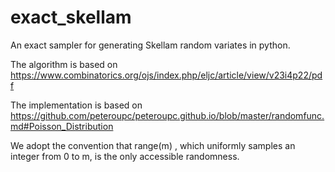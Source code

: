# exact_skellam

An exact sampler for generating Skellam random variates in python. 

The algorithm is based on https://www.combinatorics.org/ojs/index.php/eljc/article/view/v23i4p22/pdf

The implementation is based on https://github.com/peteroupc/peteroupc.github.io/blob/master/randomfunc.md#Poisson_Distribution

We adopt the convention that
    range(m)
, which uniformly samples an integer from 0 to m, is the only accessible randomness.
